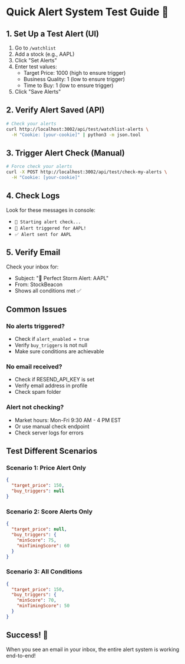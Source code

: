 # Quick Alert System Test Guide 🚀

## 1. Set Up a Test Alert (UI)

1. Go to `/watchlist`
2. Add a stock (e.g., AAPL)
3. Click "Set Alerts"
4. Enter test values:
   - Target Price: 1000 (high to ensure trigger)
   - Business Quality: 1 (low to ensure trigger)
   - Time to Buy: 1 (low to ensure trigger)
5. Click "Save Alerts"

## 2. Verify Alert Saved (API)

```bash
# Check your alerts
curl http://localhost:3002/api/test/watchlist-alerts \
  -H "Cookie: [your-cookie]" | python3 -m json.tool
```

## 3. Trigger Alert Check (Manual)

```bash
# Force check your alerts
curl -X POST http://localhost:3002/api/test/check-my-alerts \
  -H "Cookie: [your-cookie]"
```

## 4. Check Logs

Look for these messages in console:
- `🔔 Starting alert check...`
- `🎯 Alert triggered for AAPL!`
- `✅ Alert sent for AAPL`

## 5. Verify Email

Check your inbox for:
- Subject: "🎯 Perfect Storm Alert: AAPL"
- From: StockBeacon
- Shows all conditions met ✅

## Common Issues

### No alerts triggered?
- Check if `alert_enabled = true`
- Verify `buy_triggers` is not null
- Make sure conditions are achievable

### No email received?
- Check if RESEND_API_KEY is set
- Verify email address in profile
- Check spam folder

### Alert not checking?
- Market hours: Mon-Fri 9:30 AM - 4 PM EST
- Or use manual check endpoint
- Check server logs for errors

## Test Different Scenarios

### Scenario 1: Price Alert Only
```json
{
  "target_price": 150,
  "buy_triggers": null
}
```

### Scenario 2: Score Alerts Only
```json
{
  "target_price": null,
  "buy_triggers": {
    "minScore": 75,
    "minTimingScore": 60
  }
}
```

### Scenario 3: All Conditions
```json
{
  "target_price": 150,
  "buy_triggers": {
    "minScore": 70,
    "minTimingScore": 50
  }
}
```

## Success! 🎉

When you see an email in your inbox, the entire alert system is working end-to-end!
